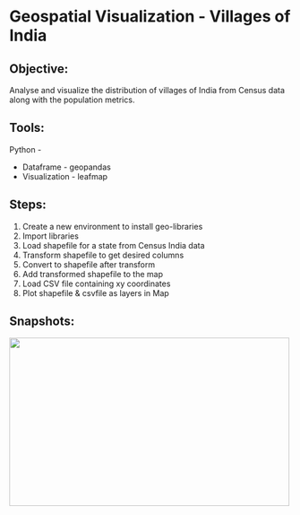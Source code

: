 # Geospatial Visualization - Villages of India

## Objective: 
Analyse and visualize the distribution of villages of India from Census data along with the population metrics.

## Tools:
Python - 
  * Dataframe - geopandas
  * Visualization - leafmap

## Steps:
1. Create a new environment to install geo-libraries
1. Import libraries
1. Load shapefile for a state from Census India data
1. Transform shapefile to get desired columns
1. Convert to shapefile after transform
1. Add transformed shapefile to the map
1. Load CSV file containing xy coordinates
1. Plot shapefile & csvfile as layers in Map
    
## Snapshots:

<img src="https://user-images.githubusercontent.com/28645647/172807812-bcc516ba-c3a0-4508-8153-da91063b2722.png" width="500px" height="300px">
